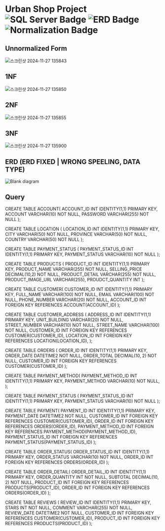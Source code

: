 # Urban Shop Project ![SQL Server Badge](https://img.shields.io/badge/SQL%20Server-A91D22?style=flat-square&logo=microsoftsqlserver&logoColor=white) ![ERD Badge](https://img.shields.io/badge/ERD-red?style=flat-square&logo=diagram&logoColor=white) ![Normalization Badge](https://img.shields.io/badge/Normalization-Orange?style=flat-square&logo=database&logoColor=white)

## Unnormalized Form
![스크린샷 2024-11-27 135843](https://github.com/user-attachments/assets/48ed660d-0426-4c99-92d7-5b9c18ff18b9)

## 1NF
![스크린샷 2024-11-27 135850](https://github.com/user-attachments/assets/c8ed611d-e2df-480d-ac7a-051e82faf9e8)

## 2NF
![스크린샷 2024-11-27 135855](https://github.com/user-attachments/assets/bc1c0822-8dbd-41a7-b23c-d8ca48b45728)

## 3NF
![스크린샷 2024-11-27 135900](https://github.com/user-attachments/assets/1761f175-7b19-438c-b217-c480ee186ff3)

## ERD (ERD FIXED | WRONG SPEELING, DATA TYPE)
![Blank diagram](https://github.com/user-attachments/assets/97cb644c-13ec-408d-90b1-2c2883440e2e)

## Query
 CREATE TABLE ACCOUNT(
	ACCOUNT_ID INT IDENTITY(1,1) PRIMARY KEY,
	ACCOUNT VARCHAR(10) NOT NULL,
	PASSWORD VARCHAR(255) NOT NULL
 );
 
 CREATE TABLE LOCATION (
	LOCATION_ID INT IDENTITY(1,1) PRIMARY KEY,
	CITY VARCHAR(50) NOT NULL,
	PROVINCE VARCHAR(50) NOT NULL,
	COUNTRY VARCHAR(50) NOT NULL
 );
 
 CREATE TABLE PAYMENT_STATUS (
	PAYMENT_STATUS_ID INT IDENTITY(1,1) PRIMARY KEY,
	PAYMENT_STATUS VARCHAR(10) NOT NULL
 );
 
 CREATE TABLE PRODUCTS (
	PRODUCT_ID INT IDENTITY(1,1) PRIMARY KEY,
	PRODUCT_NAME VARCHAR(255) NOT NULL,
	SELLING_PRICE DECIMAL(10,2) NOT NULL,
	PRODUCT_DETAIL VARCHAR(255) NOT NULL,
	PRODUCT_IMAGE_URL VARCHAR(255),
	PROUDCT_QUANTITY INT
 );
 
 CREATE TABLE CUSTOMER(
	CUSTOMER_ID INT IDENTITY(1,1) PRIMARY KEY,
	FULL_NAME VARCHAR(100) NOT NULL,
	EMAIL VARCHAR(100) NOT NULL,
	PHONE_NUMBER VARCHAR(20) NOT NULL,
	ACCOUNT_ID INT FOREIGN KEY REFERENCES ACCOUNT(ACCOUNT_ID)
 );
 
 CREATE TABLE CUSTOMER_ADDRESS (
	ADDRESS_ID INT IDENTITY(1,1) PRIMARY KEY,
	UNIT_BUILDING VARCHAR(20) NOT NULL,
	STREET_NUMBER VARCHAR(10) NOT NULL,
	STREET_NAME VARCHAR(100) NOT NULL,
	CUSTOMER_ID INT FOREIGN KEY REFERENCES CUSTOMER(CUSTOMER_ID),
	LOCATION_ID INT FOREIGN KEY REFERENCES LOCATION(LOCATION_ID),
 );
 
 CREATE TABLE ORDERS (
	ORDER_ID INT IDENTITY(1,1) PRIMARY KEY,
	ORDER_DATE DATETIME2 NOT NULL,
	ORDER_TOTAL DECIMAL(10, 2) NOT NULL,
	CUSTOMER_ID INT FOREIGN KEY REFERENCES CUSTOMER(CUSTOMER_ID)
 );
 
 CREATE TABLE PAYMENT_METHOD(
	PAYMENT_METHOD_ID INT IDENTITY(1,1) PRIMARY KEY,
	PAYMENT_METHOD VARCHAR(10) NOT NULL,
 );
 
 CREATE TABLE PAYMENT_STATUS (
	PAYMENT_STATUS_ID INT IDENTITY(1,1) PRIMARY KEY,
	PAYMENT_STATUS VARCHAR(10) NOT NULL
 );
 
 CREATE TABLE PAYMENT(
	PAYMENT_ID INT IDENTITY(1,1) PRIMARY KEY,
	PAYMENT_DATE DATETIME2 NOT NULL,
	CUSTOMER_ID INT FOREIGN KEY REFERENCES CUSTOMER(CUSTOMER_ID),
	ORDER_ID INT FOREIGN KEY REFERENCES ORDERS(ORDER_ID),
	PAYMENT_METHOD_ID INT FOREIGN KEY REFERENCES PAYMENT_METHOD(PAYMENT_METHOD_ID),
	PAYMENT_STATUS_ID INT FOREIGN KEY REFERENCES PAYMENT_STATUS(PAYMENT_STATUS_ID)
 );
 
 CREATE TABLE ORDER_STATUS(
	ORDER_STATUS_ID INT IDENTITY(1,1) PRIMARY KEY,
	ORDER_STATUS VARCHAR(10) NOT NULL,
	ORDER_ID INT FOREIGN KEY REFERENCES ORDERS(ORDER_ID)
 );
 
CREATE TABLE ORDER_DETAIL(
	ORDER_DETAIL_ID INT IDENTITY(1,1) PRIMARY KEY,
	ORDER_QUANTITY INT NOT NULL,
	SUBTOTAL DECIMAL(10, 2) NOT NULL,
	PRODUCT_ID INT FOREIGN KEY REFERENCES PRODUCTS(PRODUCT_ID),
	ORDER_ID INT FOREIGN KEY REFERENCES ORDERS(ORDER_ID)
);
 
CREATE TABLE REVIEWS (
	REVIEW_ID INT IDENTITY(1,1) PRIMARY KEY,
	STARS INT NOT NULL,
	COMMENT VARCHAR(255) NOT NULL,
	REVIEW_DATE DATETIME2 NOT NULL,
	CUSTOMER_ID INT FOREIGN KEY REFERENCES CUSTOMER(CUSTOMER_ID),
	PRODUCT_ID INT FOREIGN KEY REFERENCES PRODUCTS(PRODUCT_ID)
);
